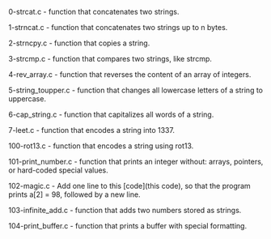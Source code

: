 0-strcat.c - function that concatenates two strings.

1-strncat.c - function that concatenates two strings up to n bytes.

2-strncpy.c - function that copies a string.

3-strcmp.c - function that compares two strings, like strcmp.

4-rev_array.c - function that reverses the content of an array of integers.

5-string_toupper.c - function that changes all lowercase letters of a string to uppercase.

6-cap_string.c - function that capitalizes all words of a string.

7-leet.c - function that encodes a string into 1337.

100-rot13.c - function that encodes a string using rot13.

101-print_number.c - function that prints an integer without: arrays, pointers, or hard-coded special values.

102-magic.c - Add one line to this [code](this code), so that the program prints a[2] = 98, followed by a new line.

103-infinite_add.c - function that adds two numbers stored as strings.

104-print_buffer.c - function that prints a buffer with special formatting.
